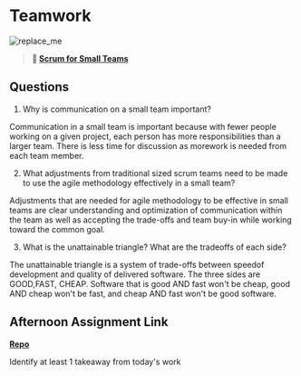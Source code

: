 # Teamwork

![replace_me](https://codeworks.blob.core.windows.net/public/assets/img/illustrations/placeholder.svg)

> **📖 [Scrum for Small Teams](https://codeworksacademy.com/fs-student-guide/resources/wk8-9/02-Scrum-For-Small-Teams)**

## Questions

1. Why is communication on a small team important?

Communication in a small team is important because with fewer people working on a given project, each person has more responsibilities than a larger team.  There is less time for discussion as morework  is needed from each team member.

2. What adjustments from traditional sized scrum teams need to be made to use the agile methodology effectively in a small team?

Adjustments that are needed for agile methodology to  be effective in small teams are clear understanding and optimization of communication within the team as well as accepting the trade-offs and team buy-in while working toward the common goal.

3. What is the unattainable triangle? What are the tradeoffs of each side?

The unattainable triangle is a system  of trade-offs between speedof development and quality of delivered software.  The three sides are GOOD,FAST, CHEAP. Software that is good AND fast won't be cheap, good AND cheap won't be fast, and cheap AND fast won't be good software.

## Afternoon Assignment Link

**[Repo](https://github.com/ScottTLyman/honey-do)**

Identify at least 1 takeaway from today's work
